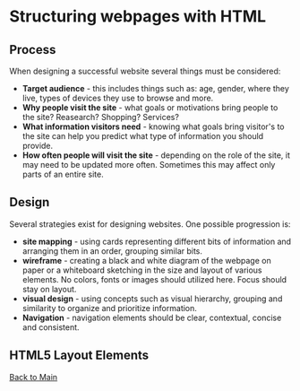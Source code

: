 # Structuring webpages with HTML

## Process

When designing a successful website several things must be considered:

- **Target audience** - this includes things such as: age, gender, where they live, types of devices they use to browse and more.
- **Why people visit the site** - what goals or motivations bring people to the site? Reasearch? Shopping? Services?
- **What information visitors need** - knowing what goals bring visitor's to the site can help you predict what type of information you should provide.
- **How often people will visit the site** - depending on the role of the site, it may need to be updated more often. Sometimes this may affect only parts of an entire site.

## Design

Several strategies exist for designing websites. One possible progression is:

- **site mapping** - using cards representing different bits of information and arranging them in an order, grouping similar bits.
- **wireframe** - creating a black and white diagram of the webpage on paper or a whiteboard sketching in the size and layout of various elements. No colors, fonts or images should utilized here. Focus should stay on layout.
- **visual design** - using concepts such as visual hierarchy, grouping and similarity to organize and prioritize information.
- **Navigation** - navigation elements should be clear, contextual, concise and consistent.

## HTML5 Layout Elements

[Back to Main](README.md)
